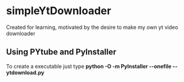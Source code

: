 # simpleYtDownloader
Created for learning, motivated by the desire to make my own yt video downloader


## Using PYtube and PyInstaller

To create a executable just type **python -O -m PyInstaller --onefile --ytdownload.py**
